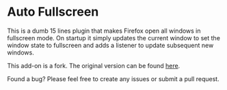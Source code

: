 # Auto Fullscreen

This is a dumb 15 lines plugin that makes Firefox open all windows in fullscreen mode. 
On startup it simply updates the current window to set the window state to fullscreen and adds 
a listener to update subsequent new windows.

This add-on is a fork. The original version can be found 
[here](https://github.com/tazeat/AutoFullscreen).

Found a bug? Please feel free to create any issues or submit a pull request.
